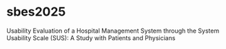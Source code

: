 # sbes2025
Usability Evaluation of a Hospital Management System through the System Usability Scale (SUS): A Study with Patients and Physicians
